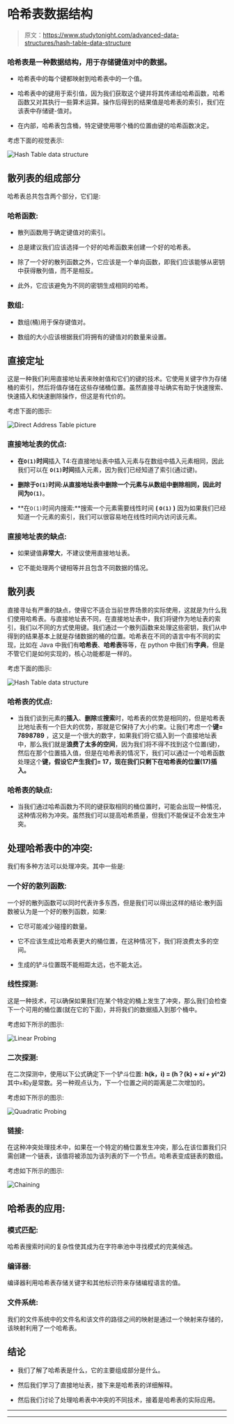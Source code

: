 # 哈希表数据结构

> 原文：<https://www.studytonight.com/advanced-data-structures/hash-table-data-structure>

### 哈希表是一种数据结构，用于存储键值对中的数据。

*   哈希表中的每个键都映射到哈希表中的一个值。

*   哈希表中的键用于索引值，因为我们获取这个键并将其传递给哈希函数，哈希函数又对其执行一些算术运算。操作后得到的结果值是哈希表的索引，我们在该表中存储键-值对。

*   在内部，哈希表包含桶，特定键使用哪个桶的位置由键的哈希函数决定。

考虑下面的视觉表示:

![Hash Table data structure](img/0a2299ab79db1878b82f1de37ad68f39.png)

## 散列表的组成部分

哈希表总共包含两个部分，它们是:

### 哈希函数:

*   散列函数用于确定键值对的索引。

*   总是建议我们应该选择一个好的哈希函数来创建一个好的哈希表。

*   除了一个好的散列函数之外，它应该是一个单向函数，即我们应该能够从密钥中获得散列值，而不是相反。

*   此外，它应该避免为不同的密钥生成相同的哈希。

### 数组:

*   数组(桶)用于保存键值对。

*   数组的大小应该根据我们将拥有的键值对的数量来设置。

## 直接定址

这是一种我们利用直接地址表来映射值和它们的键的技术。它使用关键字作为存储桶的索引，然后将值存储在这些存储桶位置。虽然直接寻址确实有助于快速搜索、快速插入和快速删除操作，但这是有代价的。

考虑下面的图示:

![Direct Address Table picture](img/edd19ffe7192bfa5df5bc222eb798ac1.png)

### 直接地址表的优点:

*   **在`O(1)`时间**插入 T4:在直接地址表中插入元素与在数组中插入元素相同，因此我们可以在 **`O(1)`时间**插入元素，因为我们已经知道了索引(通过键)。

*   **删除于`O(1)`时间:**从直接地址表中删除一个元素与从数组中删除相同，因此**时间为`O(1)`**。

*   **在`O(1)`时间内搜索:**搜索一个元素需要线性时间 **( `O(1)` )** 因为如果我们已经知道一个元素的索引，我们可以很容易地在线性时间内访问该元素。

### 直接地址表的缺点:

*   如果键值**非常大**，不建议使用直接地址表。

*   它不能处理两个键相等并且包含不同数据的情况。

## 散列表

直接寻址有严重的缺点，使得它不适合当前世界场景的实际使用，这就是为什么我们使用哈希表。与直接地址表不同，在直接地址表中，我们将键作为地址表的索引，我们以不同的方式使用键。我们通过一个散列函数来处理这些密钥，我们从中得到的结果基本上就是存储数据的桶的位置。哈希表在不同的语言中有不同的实现，比如在 Java 中我们有**哈希表**、**哈希表**等等，在 python 中我们有**字典**，但是不管它们是如何实现的，核心功能都是一样的。

考虑下面的图示:

![Hash Table data structure](img/b2025a946899f8b5e1ec1517c3a64bef.png)

### 哈希表的优点:

*   当我们谈到元素的**插入**、**删除**或**搜索**时，哈希表的优势是相同的，但是哈希表比地址表有一个巨大的优势，那就是它保持了大小约束。让我们考虑一个**键= 7898789** ，这又是一个很大的数字，如果我们将它插入到一个直接地址表中，那么我们就是**浪费了太多的空间**，因为我们将不得不找到这个位置(键)，然后在那个位置插入值，但是在哈希表的情况下，我们可以通过一个哈希函数处理这个**键，假设它产生我们= 17，现在我们只剩下在哈希表的位置(17)插入。**

### 哈希表的缺点:

*   当我们通过哈希函数为不同的键获取相同的桶位置时，可能会出现一种情况，这种情况称为冲突。虽然我们可以提高哈希质量，但我们不能保证不会发生冲突。

## 处理哈希表中的冲突:

我们有多种方法可以处理冲突。其中一些是:

### 一个好的散列函数:

一个好的散列函数可以同时代表许多东西，但是我们可以得出这样的结论:散列函数被认为是一个好的散列函数，如果:

*   它尽可能减少碰撞的数量。

*   它不应该生成比哈希表更大的桶位置，在这种情况下，我们将浪费太多的空间。

*   生成的铲斗位置既不能相距太远，也不能太近。

### 线性探测:

这是一种技术，可以确保如果我们在某个特定的桶上发生了冲突，那么我们会检查下一个可用的桶位置(就在它的下面)，并将我们的数据插入到那个桶中。

考虑如下所示的图示:

![Linear Probing](img/5a501a4e5ab12e55bcf7d8a7662e50dd.png)

### 二次探测:

在二次探测中，使用以下公式确定下一个铲斗位置: **h(k，i) = (h？(k) + x*i + y*i^2)** 其中`x`和`y`是常数。另一种观点认为，下一个位置之间的距离是二次增加的。

考虑如下所示的图示:

![Quadratic Probing](img/5e25a238dfe5d445362d2d20bc71cf71.png)

### 链接:

在这种冲突处理技术中，如果在一个特定的桶位置发生冲突，那么在该位置我们只需创建一个链表，该值将被添加为该列表的下一个节点。哈希表变成链表的数组。

考虑如下所示的图示:

![Chaining](img/692c9793952b076d7484eaa341534143.png)

## 哈希表的应用:

### 模式匹配:

哈希表搜索时间的复杂性使其成为在字符串池中寻找模式的完美候选。

### 编译器:

编译器利用哈希表存储关键字和其他标识符来存储编程语言的值。

### **文件系统:**

我们的文件系统中的文件名和该文件的路径之间的映射是通过一个映射来存储的，该映射利用了一个哈希表。

## 结论

*   我们了解了哈希表是什么，它的主要组成部分是什么。

*   然后我们学习了直接地址表，接下来是哈希表的详细解释。

*   然后我们讨论了处理哈希表中冲突的不同技术，接着是哈希表的实际应用。

* * *

* * *